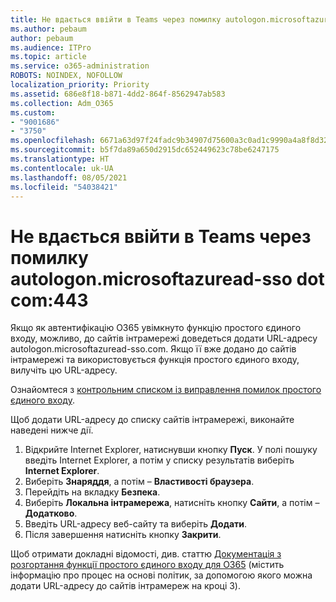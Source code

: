 ```yaml
---
title: Не вдається ввійти в Teams через помилку autologon.microsoftazuread-sso.com:443
ms.author: pebaum
author: pebaum
ms.audience: ITPro
ms.topic: article
ms.service: o365-administration
ROBOTS: NOINDEX, NOFOLLOW
localization_priority: Priority
ms.assetid: 686e8f18-b871-4dd2-864f-8562947ab583
ms.collection: Adm_O365
ms.custom:
- "9001686"
- "3750"
ms.openlocfilehash: 6671a63d97f24fadc9b34907d75600a3c0ad1c9990a4a8f8d32034c11e8a952e
ms.sourcegitcommit: b5f7da89a650d2915dc652449623c78be6247175
ms.translationtype: HT
ms.contentlocale: uk-UA
ms.lasthandoff: 08/05/2021
ms.locfileid: "54038421"
---
```

# <a name="unable-to-log-into-teams-due-to-error-autologonmicrosoftazuread-sso-dot-com443"></a>Не вдається ввійти в Teams через помилку autologon.microsoftazuread-sso dot com:443

Якщо як автентифікацію O365 увімкнуто функцію простого єдиного входу, можливо, до сайтів інтрамережі доведеться додати URL-адресу autologon.microsoftazuread-sso.com.  Якщо її вже додано до сайтів інтрамережі та використовується функція простого єдиного входу, вилучіть цю URL-адресу.

Ознайомтеся з [контрольним списком із виправлення помилок простого єдиного входу](https://docs.microsoft.com/azure/active-directory/hybrid/tshoot-connect-sso#troubleshooting-checklist).

Щоб додати URL-адресу до списку сайтів інтрамережі, виконайте наведені нижче дії.

1. Відкрийте Internet Explorer, натиснувши кнопку **Пуск**. У полі пошуку введіть Internet Explorer, а потім у списку результатів виберіть **Internet Explorer**.
2. Виберіть **Знаряддя**, а потім – **Властивості браузера**.
3. Перейдіть на вкладку **Безпека**.
4. Виберіть **Локальна інтрамережа**, натисніть кнопку **Сайти**, а потім – **Додатково**.
5. Введіть URL-адресу веб-сайту та виберіть **Додати**.
6. Після завершення натисніть кнопку **Закрити**.

Щоб отримати докладні відомості, див. статтю [Документація з розгортання функції простого єдиного входу для O365](https://docs.microsoft.com/azure/active-directory/hybrid/how-to-connect-sso-quick-start) (містить інформацію про процес на основі політик, за допомогою якого можна додати URL-адресу до сайтів інтрамереж на кроці 3).
